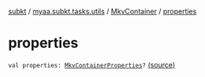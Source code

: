 [subkt](../../index.md) / [myaa.subkt.tasks.utils](../index.md) / [MkvContainer](index.md) / [properties](./properties.md)

# properties

`val properties: `[`MkvContainerProperties`](../-mkv-container-properties/index.md)`?` [(source)](https://github.com/Myaamori/SubKt/blob/0.1.12/src/main/kotlin/myaa/subkt/tasks/utils/mkvmerge.kt#L68)